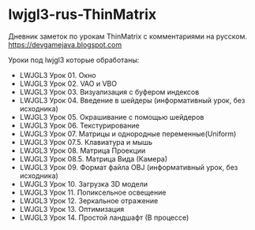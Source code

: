 # lwjgl3-rus-ThinMatrix
Дневник заметок по урокам ThinMatrix с комментариями на русском. 
https://devgamejava.blogspot.com

Уроки под lwjgl3 которые обработаны:
* LWJGL3 Урок 01. Окно
* LWJGL3 Урок 02. VAO и VBO
* LWJGL3 Урок 03. Визуализация с буфером индексов
* LWJGL3 Урок 04. Введение в шейдеры (информативный урок, без исходника)
* LWJGL3 Урок 05. Окрашивание с помощью шейдеров
* LWJGL3 Урок 06. Текстурирование
* LWJGL3 Урок 07. Матрицы и однородные переменные(Uniform)
* LWJGL3 Урок 07.5. Клавиатура и мышь
* LWJGL3 Урок 08. Матрица Проекции
* LWJGL3 Урок 08.5. Матрица Вида (Камера)
* LWJGL3 Урок 09. Формат файла OBJ (информативный урок, без исходника)
* LWJGL3 Урок 10. Загрузка 3D модели
* LWJGL3 Урок 11. Попиксельное освещение 
* LWJGL3 Урок 12. Зеркальное отражение
* LWJGL3 Урок 13. Оптимизация
* LWJGL3 Урок 14. Простой ландшафт (В процессе)

